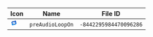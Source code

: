 | Icon | Name | File ID |
| ---  | ---  | ---     |
| ![](preAudioLoopOn.png) | `preAudioLoopOn` | `-8442295984470096286` |
